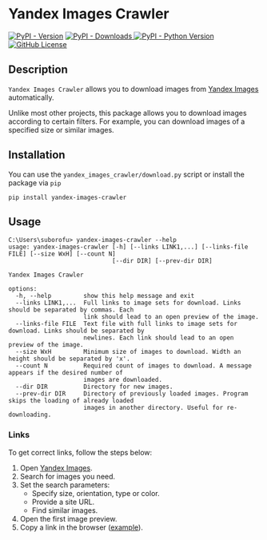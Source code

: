 # Yandex Images Crawler

[![PyPI - Version](https://img.shields.io/pypi/v/yandex-images-crawler?style=for-the-badge&color=blue)](https://pypi.org/project/yandex-images-crawler/)
[![PyPI - Downloads](https://img.shields.io/pypi/dm/yandex-images-crawler?style=for-the-badge&color=mediumpurple)
](https://www.pepy.tech/projects/yandex-images-crawler)
[![PyPI - Python Version](https://img.shields.io/pypi/pyversions/yandex-images-crawler?style=for-the-badge)](https://pypi.python.org/pypi/yandex-images-crawler)
[![GitHub License](https://img.shields.io/github/license/suborofu/yandex-images-crawler?style=for-the-badge&color=limegreen)](https://opensource.org/licenses/MIT)

## Description

`Yandex Images Crawler` allows you to download images from [Yandex Images](https://yandex.com/images) automatically.

Unlike most other projects, this package allows you to download images according to certain filters. For example, you can download images of a specified size or similar images.

## Installation

You can use the `yandex_images_crawler/download.py` script or install the package via `pip`

```
pip install yandex-images-crawler
```

## Usage

```
C:\Users\suborofu> yandex-images-crawler --help
usage: yandex-images-crawler [-h] [--links LINK1,...] [--links-file FILE] [--size WxH] [--count N]
                             [--dir DIR] [--prev-dir DIR]

Yandex Images Crawler

options:
  -h, --help         show this help message and exit
  --links LINK1,...  Full links to image sets for download. Links should be separated by commas. Each    
                     link should lead to an open preview of the image.
  --links-file FILE  Text file with full links to image sets for download. Links should be separated by  
                     newlines. Each link should lead to an open preview of the image.
  --size WxH         Minimum size of images to download. Width an height should be separated by 'x'.     
  --count N          Required count of images to download. A message appears if the desired number of    
                     images are downloaded.
  --dir DIR          Directory for new images.
  --prev-dir DIR     Directory of previously loaded images. Program skips the loading of already loaded  
                     images in another directory. Useful for re-downloading.
```

### Links

To get correct links, follow the steps below:

1. Open [Yandex Images](https://yandex.com/images).
2. Search for images you need.
3. Set the search parameters:
   - Specify size, orientation, type or color.
   - Provide a site URL.
   - Find similar images.
4. Open the first image preview.
5. Copy a link in the browser ([example](https://yandex.com/images/search?img_url=https%3A%2F%2F1.bp.blogspot.com%2F-oVRA16EtMGI%2FYDFWXxU36AI%2FAAAAAAAGHLw%2FbdLd23pcZIoqDXZMrQZ-bWRsYan8hIm9wCLcBGAsYHQ%2Fs1600%2Frickroll4k.gif&lr=10831&pos=0&quality=95&rdrnd=174777&redircnt=1700337169.1&rpt=simage&sign=304c88d47ac4545285d022ba151a7c35&text=rick%20roll%20meme&type=album)).
